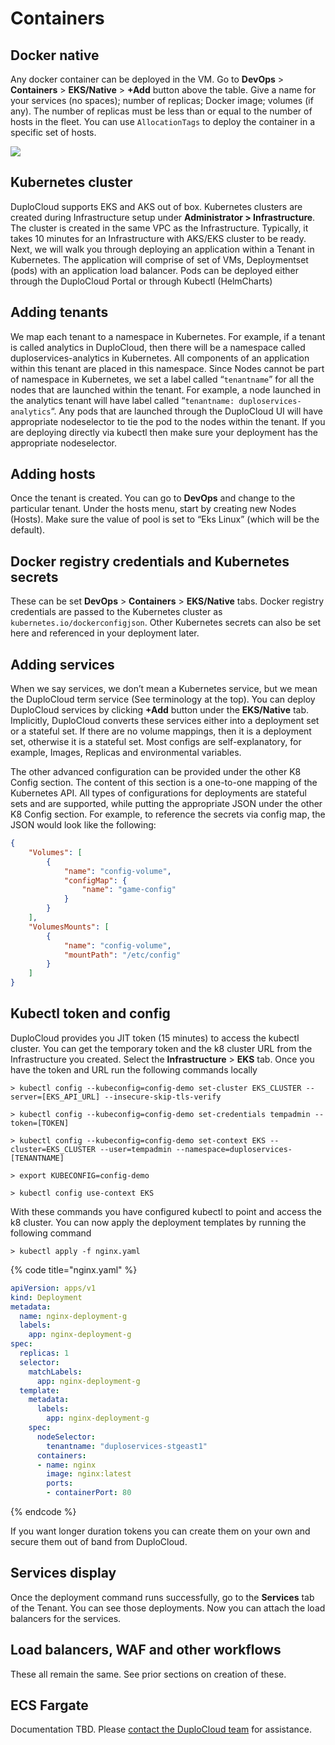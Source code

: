 # Containers

## Docker native <a href="#0-toc-title" id="0-toc-title"></a>

Any docker container can be deployed in the VM. Go to **DevOps** > **Containers** > **EKS/Native** > **+Add** button above the table. Give a name for your services (no spaces); number of replicas; Docker image; volumes (if any). The number of replicas must be less than or equal to the number of hosts in the fleet. You can use `AllocationTags` to deploy the container in a specific set of hosts.

![](https://duplocloud.com/wp-content/uploads/2021/11/createrole.png)

## Kubernetes cluster <a href="#1-toc-title" id="1-toc-title"></a>

DuploCloud supports EKS and AKS out of box. Kubernetes clusters are created during Infrastructure setup under **Administrator > Infrastructure**. The cluster is created in the same VPC as the Infrastructure. Typically, it takes 10 minutes for an Infrastructure with AKS/EKS cluster to be ready. Next, we will walk you through deploying an application within a Tenant in Kubernetes. The application will comprise of set of VMs, Deploymentset (pods) with an application load balancer. Pods can be deployed either through the DuploCloud Portal or through Kubectl (HelmCharts)

## Adding tenants <a href="#2-toc-title" id="2-toc-title"></a>

We map each tenant to a namespace in Kubernetes. For example, if a tenant is called analytics in DuploCloud, then there will be a namespace called duploservices-analytics in Kubernetes. All components of an application within this tenant are placed in this namespace. Since Nodes cannot be part of namespace in Kubernetes, we set a label called “`tenantname`” for all the nodes that are launched within the tenant. For example, a node launched in the analytics tenant will have label called “`tenantname: duploservices-analytics`“. Any pods that are launched through the DuploCloud UI will have appropriate nodeselector to tie the pod to the nodes within the tenant. If you are deploying directly via kubectl then make sure your deployment has the appropriate nodeselector.

## Adding hosts <a href="#3-toc-title" id="3-toc-title"></a>

Once the tenant is created. You can go to **DevOps** and change to the particular tenant. Under the hosts menu, start by creating new Nodes (Hosts). Make sure the value of pool is set to “Eks Linux” (which will be the default).

## Docker registry credentials and Kubernetes secrets <a href="#4-toc-title" id="4-toc-title"></a>

These can be set **DevOps** > **Containers** > **EKS/Native** tabs. Docker registry credentials are passed to the Kubernetes cluster as `kubernetes.io/dockerconfigjson`. Other Kubernetes secrets can also be set here and referenced in your deployment later.

## Adding services <a href="#5-toc-title" id="5-toc-title"></a>

When we say services, we don’t mean a Kubernetes service, but we mean the DuploCloud term service (See terminology at the top). You can deploy DuploCloud services by clicking **+Add** button under the **EKS/Native** tab. Implicitly, DuploCloud converts these services either into a deployment set or a stateful set. If there are no volume mappings, then it is a deployment set, otherwise it is a stateful set. Most configs are self-explanatory, for example, Images, Replicas and environmental variables.

The other advanced configuration can be provided under the other K8 Config section. The content of this section is a one-to-one mapping of the Kubernetes API. All types of configurations for deployments are stateful sets and are supported, while putting the appropriate JSON under the other K8 Config section. For example, to reference the secrets via config map, the JSON would look like the following:

```json
{
	"Volumes": [
		{
			"name": "config-volume",
			"configMap": {
				"name": "game-config"
			}
		}
	],
	"VolumesMounts": [
		{
			"name": "config-volume",
			"mountPath": "/etc/config"
		}
	]
}
```

## Kubectl token and config <a href="#6-toc-title" id="6-toc-title"></a>

DuploCloud provides you JIT token (15 minutes) to access the kubectl cluster. You can get the temporary token and the k8 cluster URL from the Infrastructure you created. Select the **Infrastructure** > **EKS** tab. Once you have the token and URL run the following commands locally

```shell
> kubectl config --kubeconfig=config-demo set-cluster EKS_CLUSTER --server=[EKS_API_URL] --insecure-skip-tls-verify
```

```shell
> kubectl config --kubeconfig=config-demo set-credentials tempadmin --token=[TOKEN]
```

```shell
> kubectl config --kubeconfig=config-demo set-context EKS --cluster=EKS_CLUSTER --user=tempadmin --namespace=duploservices-[TENANTNAME]
```

```shell
> export KUBECONFIG=config-demo
```

```shell
> kubectl config use-context EKS
```

With these commands you have configured kubectl to point and access the k8 cluster. You can now apply the deployment templates by running the following command

```shell
> kubectl apply -f nginx.yaml
```

{% code title="nginx.yaml" %}
```yaml
apiVersion: apps/v1
kind: Deployment
metadata:
  name: nginx-deployment-g
  labels:
    app: nginx-deployment-g
spec:
  replicas: 1
  selector:
    matchLabels:
      app: nginx-deployment-g
  template:
    metadata:
      labels:
        app: nginx-deployment-g
    spec:
      nodeSelector:
        tenantname: "duploservices-stgeast1"
      containers:
      - name: nginx
        image: nginx:latest
        ports:
        - containerPort: 80
```
{% endcode %}

If you want longer duration tokens you can create them on your own and secure them out of band from DuploCloud.

## Services display <a href="#7-toc-title" id="7-toc-title"></a>

Once the deployment command runs successfully, go to the **Services** tab of the Tenant. You can see those deployments. Now you can attach the load balancers for the services.

## Load balancers, WAF and other workflows <a href="#8-toc-title" id="8-toc-title"></a>

These all remain the same. See prior sections on creation of these.

## ECS Fargate <a href="#9-toc-title" id="9-toc-title"></a>

Documentation TBD. Please [contact the DuploCloud team](https://duplocloud.com/company/contact-us/) for assistance.
